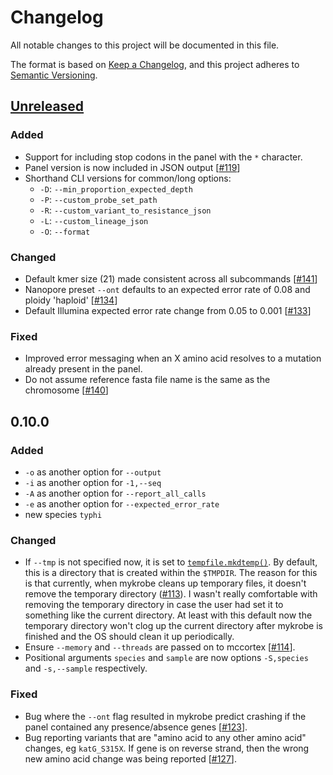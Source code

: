 # Changelog

All notable changes to this project will be documented in this file.

The format is based on [Keep a Changelog](https://keepachangelog.com/en/1.0.0/), and
this project adheres to [Semantic Versioning](https://semver.org/spec/v2.0.0.html).

## [Unreleased]

### Added
- Support for including stop codons in the panel with the `*` character.
- Panel version is now included in JSON output [[#119][119]]
- Shorthand CLI versions for common/long options:
  - `-D`: `--min_proportion_expected_depth`
  - `-P`: `--custom_probe_set_path`
  - `-R`: `--custom_variant_to_resistance_json`
  - `-L`: `--custom_lineage_json`
  - `-O`: `--format`

### Changed
- Default kmer size (21) made consistent across all subcommands [[#141][141]]
- Nanopore preset `--ont` defaults to an expected error rate of 0.08 and ploidy
  'haploid' [[#134][134]]
- Default Illumina expected error rate change from 0.05 to 0.001 [[#133][133]]

### Fixed
- Improved error messaging when an X amino acid resolves to a mutation already present
  in the panel.
- Do not assume reference fasta file name is the same as the chromosome [[#140][140]]

## 0.10.0

### Added

- `-o` as another option for `--output`
- `-i` as another option for `-1,--seq`
- `-A` as another option for `--report_all_calls`
- `-e` as another option for `--expected_error_rate`
- new species `typhi`

### Changed

- If `--tmp` is not specified now, it is set to [`tempfile.mkdtemp()`][mkdtemp]. By
  default, this is a directory that is created within the `$TMPDIR`. The reason for this
  is that currently, when mykrobe cleans up temporary files, it doesn't remove the
  temporary directory ([#113][113]). I wasn't really comfortable with removing the
  temporary directory in case the user had set it to something like the current
  directory. At least with this default now the temporary directory won't clog up the
  current directory after mykrobe is finished and the OS should clean it up
  periodically.
- Ensure `--memory` and `--threads` are passed on to mccortex [[#114][114]].
- Positional arguments `species` and `sample` are now options `-S,species` and
  `-s,--sample` respectively.

### Fixed

- Bug where the `--ont` flag resulted in mykrobe predict crashing if the panel
  contained any presence/absence genes [[#123][123]].
- Bug reporting variants that are "amino acid to any other amino acid" changes,
  eg `katG_S315X`. If gene is on reverse strand, then the wrong new amino
  acid change was being reported [[#127][127]].


[113]: https://github.com/Mykrobe-tools/mykrobe/issues/113
[114]: https://github.com/Mykrobe-tools/mykrobe/issues/114
[119]: https://github.com/Mykrobe-tools/mykrobe/issues/119
[123]: https://github.com/Mykrobe-tools/mykrobe/issues/123
[127]: https://github.com/Mykrobe-tools/mykrobe/issues/127
[133]: https://github.com/Mykrobe-tools/mykrobe/issues/133
[134]: https://github.com/Mykrobe-tools/mykrobe/issues/134
[140]: https://github.com/Mykrobe-tools/mykrobe/issues/140
[141]: https://github.com/Mykrobe-tools/mykrobe/issues/141
[Unreleased]: https://github.com/Mykrobe-tools/mykrobe/compare/v0.10.0...HEAD
[mkdtemp]: https://docs.python.org/3.6/library/tempfile.html#tempfile.mkdtemp

